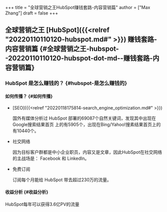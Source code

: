 +++
title = "全球营销之王HubSpot赚钱套路-内容营销篇"
author = ["Max Zhang"]
draft = false
+++

## 全球营销之王 [HubSpot]({{<relref "20220110110120-hubspot.md#" >}}) 赚钱套路-内容营销篇 {#全球营销之王-hubspot--20220110110120-hubspot-dot-md--赚钱套路-内容营销篇}


### HubSpot 是怎么赚钱的？ {#hubspot-是怎么赚钱的}


#### 如何传播？ {#如何传播}

<!--list-separator-->

-  [SEO]({{<relref "20220118175814-search_engine_optimization.md#" >}})

    国外有媒体分析过 HubSpot 部署的69087个自然关键词，发现其中出现在Google搜索结果首页
    上的有5905个，出现在Bing/Yahoo!搜素结果首页上的有10440个。

<!--list-separator-->

-  社交网络

    因为目标客户群都是中小企业职员，内容又是文章，因此HubSpot在社交网络的主战场是：
    Facebook 和 LinkedIn。

<!--list-separator-->

-  免费订阅

    订阅每个月能给 HubSpot 带去超过230万的流量。


#### 收益分析 {#收益分析}

HubSpot每年可以获得3.6亿PV的流量